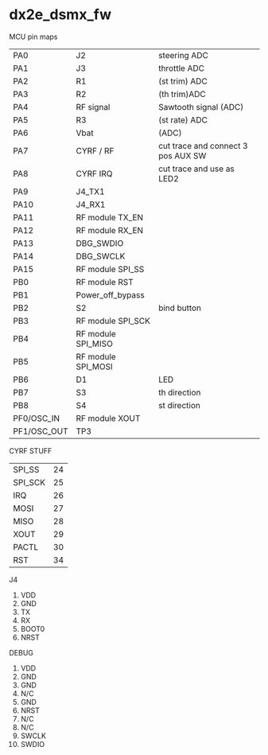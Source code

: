 # dx2e_dsmx_fw

MCU pin maps

<table>	
	<tr><td>PA0</td><td>J2</td><td>steering ADC</td></tr>
	<tr><td>PA1</td><td>J3</td><td>throttle ADC</td></tr>
<tr><td>PA2</td><td>R1</td><td>(st trim) ADC</td></tr>
<tr><td>PA3</td><td>R2</td><td>(th trim)ADC</td></tr>
<tr><td>PA4</td><td>RF signal</td><td>Sawtooth signal (ADC)</td></tr>
<tr><td>PA5</td><td>R3</td><td>(st rate) ADC</td></tr>
<tr><td>PA6</td><td>Vbat</td><td>(ADC)</td></tr>
<tr><td>PA7</td><td>CYRF / RF</td><td>cut trace and connect 3 pos AUX SW</td></tr>
<tr><td>PA8</td><td>CYRF IRQ</td><td>cut trace and use as LED2</td></tr>
<tr><td>PA9</td><td>J4_TX1</td></td><td></tr>
<tr><td>PA10</td><td>J4_RX1</td></td><td></tr>
<tr><td>PA11</td><td>RF module TX_EN</td></td><td></tr>
<tr><td>PA12</td><td>RF module RX_EN</td></td><td></tr>
<tr><td>PA13</td><td>DBG_SWDIO</td></td><td></tr>
<tr><td>PA14</td><td>DBG_SWCLK</td></td><td></tr>
<tr><td>PA15</td><td>RF module SPI_SS</td></td><td></tr>
<tr><td>PB0</td><td>RF module RST</td></td><td></tr>
<tr><td>PB1</td><td>Power_off_bypass</td></tr>
<tr><td>PB2</td><td>S2</td><td>bind button</td></tr>
<tr><td>PB3</td><td>RF module SPI_SCK</td></td><td></tr>
<tr><td>PB4</td><td>RF module SPI_MISO</td></td><td></tr>
<tr><td>PB5</td><td>RF module SPI_MOSI</td></td><td></tr>
<tr><td>PB6</td><td>D1</td><td>LED</td></tr>
<tr><td>PB7</td><td>S3</td><td>th direction</td></tr>
<tr><td>PB8</td><td>S4</td><td>st direction</td></tr>
<tr><td>PF0/OSC_IN</td><td>RF module XOUT</td></td><td></tr>
<tr><td>PF1/OSC_OUT</td><td>TP3</td></td><td></tr>
</table>

CYRF STUFF

<table>	
	<tr><td>SPI_SS</td><td>24</td></tr>
<tr><td>SPI_SCK	</td><td>25</td></tr>
<tr><td>IRQ</td><td>	26</td></tr>
<tr><td>MOSI</td><td>	27</td></tr>
<tr><td>MISO	</td><td>28</td></tr>
<tr><td>XOUT</td><td>	29</td></tr>
<tr><td>PACTL</td><td>	30</td></tr>
<tr><td>RST</td><td>	34</td></tr>
	</table>	

J4
1.	VDD
2.	GND
3.	TX
4.	RX
5.	BOOT0
6.	NRST


DEBUG
1.	VDD
2.	GND
3.	GND
4.	N/C
5.	GND
6.	NRST
7.	N/C
8.	N/C
9.	SWCLK
10.	SWDIO
